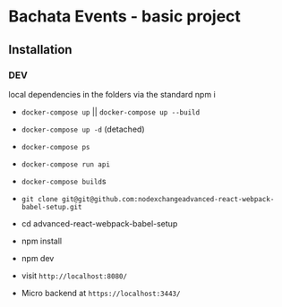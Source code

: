 # Bachata Events - basic project

## Installation
### DEV ###
local dependencies in the folders via the standard npm i

- `docker-compose up` || `docker-compose up --build`
- `docker-compose up -d` (detached)
- `docker-compose ps`
- `docker-compose run api`
- `docker-compose build`s

- `git clone git@git@github.com:nodexchangeadvanced-react-webpack-babel-setup.git`
- cd advanced-react-webpack-babel-setup
- npm install
- npm dev
- visit `http://localhost:8080/`
- Micro backend at  `https://localhost:3443/`

